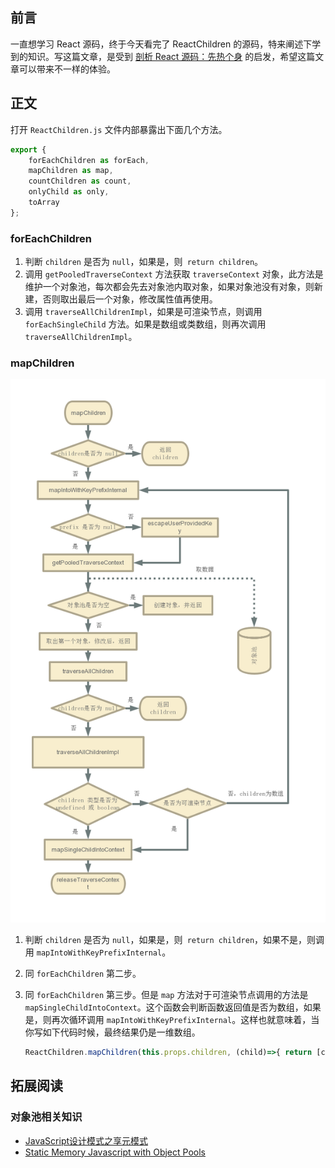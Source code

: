 ## 前言

一直想学习 React 源码，终于今天看完了 ReactChildren 的源码，特来阐述下学到的知识。写这篇文章，是受到 [剖析 React 源码：先热个身](https://juejin.im/post/5cbae9a8e51d456e2809fba3) 的启发，希望这篇文章可以带来不一样的体验。

## 正文

打开 `ReactChildren.js` 文件内部暴露出下面几个方法。

```js
export {
    forEachChildren as forEach,
    mapChildren as map,
    countChildren as count,
    onlyChild as only,
    toArray
};
```

### forEachChildren

1. 判断 `children` 是否为 `null`，如果是，则` return children`。
2. 调用 `getPooledTraverseContext` 方法获取 `traverseContext` 对象，此方法是维护一个对象池，每次都会先去对象池内取对象，如果对象池没有对象，则新建，否则取出最后一个对象，修改属性值再使用。
3. 调用 `traverseAllChildrenImpl`，如果是可渲染节点，则调用 `forEachSingleChild` 方法。如果是数组或类数组，则再次调用 `traverseAllChildrenImpl`。

### mapChildren

![png](../../img/React/mapChildren.png)

1. 判断 `children` 是否为 `null`，如果是，则` return children`，如果不是，则调用 `mapIntoWithKeyPrefixInternal`。
2. 同 `forEachChildren` 第二步。
3. 同 `forEachChildren` 第三步。但是 `map` 方法对于可渲染节点调用的方法是 `mapSingleChildIntoContext`。这个函数会判断函数返回值是否为数组，如果是，则再次循环调用 `mapIntoWithKeyPrefixInternal`。这样也就意味着，当你写如下代码时候，最终结果仍是一维数组。

    ```js
    ReactChildren.mapChildren(this.props.children, (child)=>{ return [child, child] })
    ```

## 拓展阅读

### 对象池相关知识

- [JavaScript设计模式之享元模式](https://juejin.im/entry/5bcffdafe51d457ab36cfa30)
- [Static Memory Javascript with Object Pools](https://www.html5rocks.com/en/tutorials/speed/static-mem-pools/)

